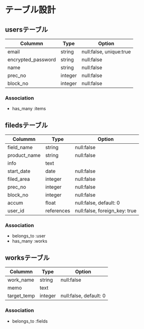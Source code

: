 # テーブル設計

## usersテーブル

| Colummn            | Type    | Option                   |
|--------------------|---------|--------------------------|
| email              | string  | null:false, unique:true  |
| encrypted_password | string  | null:false               |
| name               | string  | null:false               |
| prec_no            | integer | null:false               |
| block_no           | integer | null:false               |

### Association
- has_many :items


## filedsテーブル

| Colummn           | Type       | Option                       |
|-------------------|------------|------------------------------|
| field_name        | string     | null:false                   |
| product_name      | string     | null:false                   |
| info              | text       |                              |
| start_date        | date       | null:false                   |
| filed_area        | integer    | null:false                   |
| prec_no           | integer    | null:false                   |
| block_no          | integer    | null:false                   |
| accum             | float      | null:false, default: 0       |
| user_id           | references | null:false, foreign_key: true|

### Association
- belongs_to :user
- has_many :works


## worksテーブル

| Colummn           | Type     | Option                |
|-------------------|----------|-----------------------|
| work_name         | string   | null:false            |
| memo              | text     |                       |
| target_temp       | integer  | null:false, default: 0|


### Association
- belongs_to :fields
